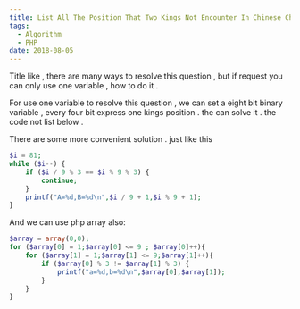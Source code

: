 ```yaml
---
title: List All The Position That Two Kings Not Encounter In Chinese Chess
tags:
  - Algorithm
  - PHP
date: 2018-08-05
---
```


Title like , there are many ways to resolve this question , but if request you can only use one variable , how to do it . 

<!-- more -->

For use one variable to resolve this question , we can set a eight bit binary variable , every four bit express one kings position . the can solve it . the code not list below .

There are some more convenient solution . just like this 

```php
$i = 81;
while ($i--) {
	if ($i / 9 % 3 == $i % 9 % 3) {
		continue;
	}
	printf("A=%d,B=%d\n",$i / 9 + 1,$i % 9 + 1);
}
```

And we can use php array also:
```php
$array = array(0,0);
for ($array[0] = 1;$array[0] <= 9 ; $array[0]++){
	for ($array[1] = 1;$array[1] <= 9;$array[1]++){
		if ($array[0] % 3 != $array[1] % 3) {
			printf("a=%d,b=%d\n",$array[0],$array[1]);
		}
	}
}
```